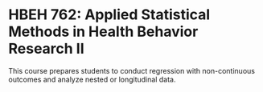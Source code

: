 # HBEH 762: Applied Statistical Methods in Health Behavior Research II

This course prepares students to conduct regression with non-continuous outcomes and analyze nested or longitudinal data.
